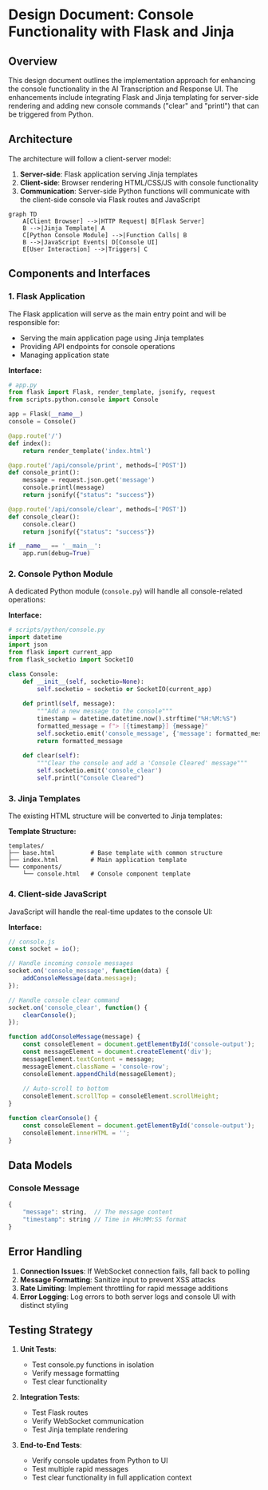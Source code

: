 # Design Document: Console Functionality with Flask and Jinja

## Overview

This design document outlines the implementation approach for enhancing the console functionality in the AI Transcription and Response UI. The enhancements include integrating Flask and Jinja templating for server-side rendering and adding new console commands ("clear" and "printl") that can be triggered from Python.

## Architecture

The architecture will follow a client-server model:

1. **Server-side**: Flask application serving Jinja templates
2. **Client-side**: Browser rendering HTML/CSS/JS with console functionality
3. **Communication**: Server-side Python functions will communicate with the client-side console via Flask routes and JavaScript

```mermaid
graph TD
    A[Client Browser] -->|HTTP Request| B[Flask Server]
    B -->|Jinja Template| A
    C[Python Console Module] -->|Function Calls| B
    B -->|JavaScript Events| D[Console UI]
    E[User Interaction] -->|Triggers| C
```

## Components and Interfaces

### 1. Flask Application

The Flask application will serve as the main entry point and will be responsible for:

- Serving the main application page using Jinja templates
- Providing API endpoints for console operations
- Managing application state

**Interface:**
```python
# app.py
from flask import Flask, render_template, jsonify, request
from scripts.python.console import Console

app = Flask(__name__)
console = Console()

@app.route('/')
def index():
    return render_template('index.html')

@app.route('/api/console/print', methods=['POST'])
def console_print():
    message = request.json.get('message')
    console.printl(message)
    return jsonify({"status": "success"})

@app.route('/api/console/clear', methods=['POST'])
def console_clear():
    console.clear()
    return jsonify({"status": "success"})

if __name__ == '__main__':
    app.run(debug=True)
```

### 2. Console Python Module

A dedicated Python module (`console.py`) will handle all console-related operations:

**Interface:**
```python
# scripts/python/console.py
import datetime
import json
from flask import current_app
from flask_socketio import SocketIO

class Console:
    def __init__(self, socketio=None):
        self.socketio = socketio or SocketIO(current_app)
    
    def printl(self, message):
        """Add a new message to the console"""
        timestamp = datetime.datetime.now().strftime("%H:%M:%S")
        formatted_message = f"> [{timestamp}] {message}"
        self.socketio.emit('console_message', {'message': formatted_message})
        return formatted_message
    
    def clear(self):
        """Clear the console and add a 'Console Cleared' message"""
        self.socketio.emit('console_clear')
        self.printl("Console Cleared")
```

### 3. Jinja Templates

The existing HTML structure will be converted to Jinja templates:

**Template Structure:**
```
templates/
├── base.html          # Base template with common structure
├── index.html         # Main application template
└── components/
    └── console.html   # Console component template
```

### 4. Client-side JavaScript

JavaScript will handle the real-time updates to the console UI:

**Interface:**
```javascript
// console.js
const socket = io();

// Handle incoming console messages
socket.on('console_message', function(data) {
    addConsoleMessage(data.message);
});

// Handle console clear command
socket.on('console_clear', function() {
    clearConsole();
});

function addConsoleMessage(message) {
    const consoleElement = document.getElementById('console-output');
    const messageElement = document.createElement('div');
    messageElement.textContent = message;
    messageElement.className = 'console-row';
    consoleElement.appendChild(messageElement);
    
    // Auto-scroll to bottom
    consoleElement.scrollTop = consoleElement.scrollHeight;
}

function clearConsole() {
    const consoleElement = document.getElementById('console-output');
    consoleElement.innerHTML = '';
}
```

## Data Models

### Console Message

```javascript
{
    "message": string,  // The message content
    "timestamp": string // Time in HH:MM:SS format
}
```

## Error Handling

1. **Connection Issues**: If WebSocket connection fails, fall back to polling
2. **Message Formatting**: Sanitize input to prevent XSS attacks
3. **Rate Limiting**: Implement throttling for rapid message additions
4. **Error Logging**: Log errors to both server logs and console UI with distinct styling

## Testing Strategy

1. **Unit Tests**:
   - Test console.py functions in isolation
   - Verify message formatting
   - Test clear functionality

2. **Integration Tests**:
   - Test Flask routes
   - Verify WebSocket communication
   - Test Jinja template rendering

3. **End-to-End Tests**:
   - Verify console updates from Python to UI
   - Test multiple rapid messages
   - Test clear functionality in full application context